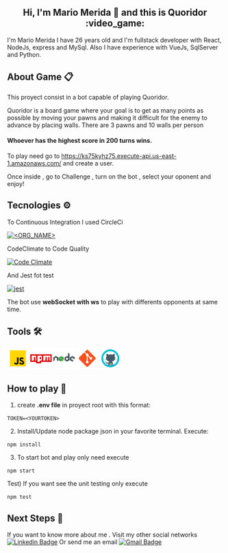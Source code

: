 <h2 align="center"> Hi, I'm Mario Merida 👋 and this is Quoridor :video_game: <br/> </h2> 

I'm Mario Merida I have 26 years old and I'm fullstack developer with React, NodeJs, express and MySql. Also I have experience with VueJs, SqlServer and Python.

## About Game :clipboard:

This proyect consist in a bot capable of playing Quoridor.

Quoridor is a board game where your goal is to get as many points as possible 
by moving your pawns and making it difficult for the enemy to advance by placing walls.
There are 3 pawns and 10 walls per person
####  Whoever has the highest score in 200 turns wins.

To play need go to https://ks75kyhz75.execute-api.us-east-1.amazonaws.com/ and create a user.

Once inside , go to Challenge , turn on the bot , select your oponent and enjoy!



## Tecnologies ⚙️
To Continuous Integration I used CircleCi

[![<ORG_NAME>](https://circleci.com/gh/mamerida/qouEdaProject.svg?style=svg)](https://app.circleci.com/pipelines/github/mamerida/qouEdaProject)

CodeClimate to Code Quality

[![Code Climate](https://codeclimate.com/github/codeclimate/codeclimate/badges/gpa.svg)](https://codeclimate.com/github/mamerida/qouEdaProject)

And Jest fot test

[![jest](https://jestjs.io/img/jest-badge.svg)](https://github.com/facebook/jest)

The bot use **webSocket with ws** to play with differents opponents at same time.

## Tools 🛠️
<p align="left">
<img style="margin: auto;" src="https://raw.githubusercontent.com/sachinverma53121/sachinverma53121/master/icons/js.png" alt=javascript width="50" height="50"/>
<img style="margin: auto;" src="https://raw.githubusercontent.com/sachinverma53121/sachinverma53121/master/icons/npm.png" alt=npm width="50" height="50"/>
<img style="margin: auto;" src="https://raw.githubusercontent.com/sachinverma53121/sachinverma53121/master/icons/node.png" alt=nodejs width="50" height="50"/>
<img style="margin: auto;" src="https://raw.githubusercontent.com/sachinverma53121/sachinverma53121/master/icons/git.png" alt=git width="50" height="50"/>
<img style="margin: auto;" src="https://raw.githubusercontent.com/sachinverma53121/sachinverma53121/master/icons/github.png" alt=github width="50" height="50"/>
</p>

## How to play :game_die:

1) create **.env file** in proyect root with this format:
```
TOKEN=<YOURTOKEN>
```
2) Install/Update node package json in your favorite terminal. Execute:
```
npm install
```
3) To start bot and play only need execute 
```
npm start
```

Test) If you want see the unit testing only execute
```
npm test
```

## Next Steps :footprints:

If you want to know more about me . Visit my other social networks
 [![Linkedin Badge](https://img.shields.io/badge/-Mario_A_Merida-blue?style=flat-square&logo=Linkedin&logoColor=white&link=https://www.linkedin.com/in/mario-merida-36a04319b/)](https://www.linkedin.com/in/mario-merida-36a04319b/)
Or send me an email
[![Gmail Badge](https://img.shields.io/badge/-mamerida2018@gmail.com-c14438?style=flat-square&logo=Gmail&logoColor=white&link=mailto:mamerida2018@gmail.com)](mailto:mamerida2018@gmail.com)
